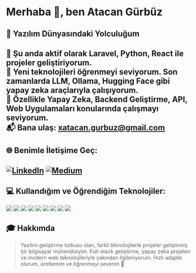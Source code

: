 # Merhaba 👋, ben Atacan Gürbüz

## 🚀 Yazılım Dünyasındaki Yolculuğum

🎯 Şu anda aktif olarak **Laravel, Python, React** ile projeler geliştiriyorum.  
🌱 Yeni teknolojileri öğrenmeyi seviyorum. Son zamanlarda **LLM, Ollama, Hugging Face** gibi yapay zeka araçlarıyla çalışıyorum.  
🧠 Özellikle **Yapay Zeka, Backend Geliştirme, API, Web Uygulamaları** konularında çalışmayı seviyorum.  
📬 Bana ulaş: [xatacan.gurbuz@gmail.com](mailto:xatacan.gurbuz@gmail.com)
---
## 🌐 Benimle İletişime Geç:

[![LinkedIn](https://img.shields.io/badge/LinkedIn-blue?logo=linkedin)](https://www.linkedin.com/in/atacan-gurbuz)
[![Medium](https://img.shields.io/badge/Medium-12100E?logo=medium&logoColor=white)](https://medium.com/@atacan.gurbuz)
---
## 💻 Kullandığım ve Öğrendiğim Teknolojiler:

<img src="https://img.shields.io/badge/PHP-777BB4?logo=php&logoColor=white"/>
<img src="https://img.shields.io/badge/Laravel-red?logo=laravel&logoColor=white"/>
<img src="https://img.shields.io/badge/Python-3776AB?logo=python&logoColor=white"/>
<img src="https://img.shields.io/badge/Flask-000000?logo=flask&logoColor=white"/>
<img src="https://img.shields.io/badge/React-61DAFB?logo=react&logoColor=black"/>
<img src="https://img.shields.io/badge/FastAPI-009688?logo=fastapi&logoColor=white"/>
<img src="https://img.shields.io/badge/PostgreSQL-336791?logo=postgresql&logoColor=white"/>
<img src="https://img.shields.io/badge/LLM-FFB000?logo=openai&logoColor=black"/>
<img src="https://img.shields.io/badge/Linux-FCC624?logo=linux&logoColor=black"/>

## 🎓 Hakkımda

> Yazılım geliştirme tutkusu olan, farklı teknolojilerle projeler geliştirmiş bir bilgisayar mühendisiyim. Full-stack geliştirme, yapay zeka projeleri ve modern web teknolojileriyle yakından ilgileniyorum. Hızlı adapte olurum, üretkenim ve öğrenmeyi severim 🚀

